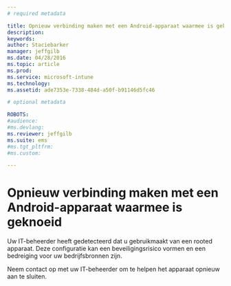 ```yaml
---
# required metadata

title: Opnieuw verbinding maken met een Android-apparaat waarmee is geknoeid | Microsoft Intune
description:
keywords:
author: Staciebarker
manager: jeffgilb
ms.date: 04/28/2016
ms.topic: article
ms.prod:
ms.service: microsoft-intune
ms.technology:
ms.assetid: ade7353e-7338-484d-a50f-b91146d5fc46

# optional metadata

ROBOTS:
#audience:
#ms.devlang:
ms.reviewer: jeffgilb
ms.suite: ems
#ms.tgt_pltfrm:
#ms.custom:

---
```


# Opnieuw verbinding maken met een Android-apparaat waarmee is geknoeid
Uw IT-beheerder heeft gedetecteerd dat u gebruikmaakt van een rooted apparaat. Deze configuratie kan een beveiligingsrisico vormen en een bedreiging voor uw bedrijfsbronnen zijn.

Neem contact op met uw IT-beheerder om te helpen het apparaat opnieuw aan te sluiten.



<!--HONumber=May16_HO2-->


